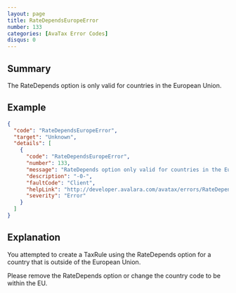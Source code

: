 ```yaml
---
layout: page
title: RateDependsEuropeError
number: 133
categories: [AvaTax Error Codes]
disqus: 0
---
```


## Summary

The RateDepends option is only valid for countries in the European Union.

## Example

```json
{
  "code": "RateDependsEuropeError",
  "target": "Unknown",
  "details": [
    {
      "code": "RateDependsEuropeError",
      "number": 133,
      "message": "RateDepends option only valid for countries in the European Union.",
      "description": "-0-",
      "faultCode": "Client",
      "helpLink": "http://developer.avalara.com/avatax/errors/RateDependsEuropeError",
      "severity": "Error"
    }
  ]
}
```

## Explanation

You attempted to create a TaxRule using the RateDepends option for a country that is outside of the European Union.

Please remove the RateDepends option or change the country code to be within the EU.
